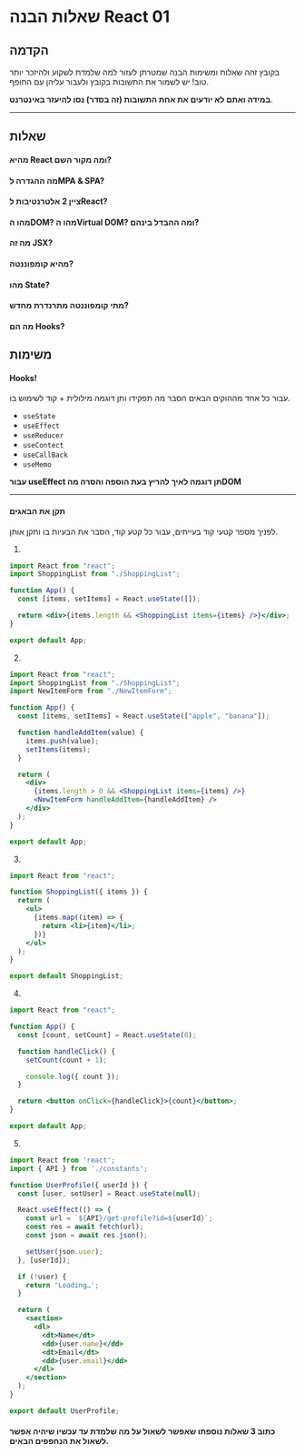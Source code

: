 # שאלות הבנה React 01

## הקדמה

בקובץ זהה שאלות ומשימות הבנה שמטרתן לעזור למה שלמדת לשקוע ולהיזכר יותר טוב!
יש לשמור את התשובות בקובץ ולעבור עליהן עם החופף.

**במידה ואתם לא יודעים את אחת התשובות (זה בסדר) נסו להיעזר באינטרנט**.

---

## שאלות

#### מהיא React ומה מקור השם?

#### מה ההגדרה לMPA & SPA?

#### ציין 2 אלטרנטיבות לReact?

#### מהו הDOM? מהו הVirtual DOM? ומה ההבדל בינהם?

#### מה זה JSX?

#### מהיא קומפוננטה?

#### מהו State?

#### מתי קומפוננטה מתרנדרת מחדש?

#### מה הם Hooks?

## משימות

#### Hooks!

עבור כל אחד מההוקים הבאים הסבר מה תפקידו ותן דוגמה מילולית + קוד לשימוש בו.

- `useState`
- `useEffect`
- `useReducer`
- `useContect`
- `useCallBack`
- `useMemo`

**עבור useEffect תן דוגמה לאיך להריץ בעת הוספה והסרה מהDOM**

---

#### תקן את הבאגים

לפניך מספר קטעי קוד בעייתים, עבור כל קטע קוד, הסבר את הבעיות בו ותקן אותן.

1.

```jsx
import React from "react";
import ShoppingList from "./ShoppingList";

function App() {
  const [items, setItems] = React.useState([]);

  return <div>{items.length && <ShoppingList items={items} />}</div>;
}

export default App;
```

2.

```jsx
import React from "react";
import ShoppingList from "./ShoppingList";
import NewItemForm from "./NewItemForm";

function App() {
  const [items, setItems] = React.useState(["apple", "banana"]);

  function handleAddItem(value) {
    items.push(value);
    setItems(items);
  }

  return (
    <div>
      {items.length > 0 && <ShoppingList items={items} />}
      <NewItemForm handleAddItem={handleAddItem} />
    </div>
  );
}

export default App;
```

3.

```jsx
import React from "react";

function ShoppingList({ items }) {
  return (
    <ul>
      {items.map((item) => {
        return <li>{item}</li>;
      })}
    </ul>
  );
}

export default ShoppingList;
```

4.

```jsx
import React from "react";

function App() {
  const [count, setCount] = React.useState(0);

  function handleClick() {
    setCount(count + 1);

    console.log({ count });
  }

  return <button onClick={handleClick}>{count}</button>;
}

export default App;
```

5.

```jsx
import React from 'react';
import { API } from './constants';

function UserProfile({ userId }) {
  const [user, setUser] = React.useState(null);

  React.useEffect(() => {
    const url = `${API}/get-profile?id=${userId}`;
    const res = await fetch(url);
    const json = await res.json();

    setUser(json.user);
  }, [userId]);

  if (!user) {
    return 'Loading…';
  }

  return (
    <section>
      <dl>
        <dt>Name</dt>
        <dd>{user.name}</dd>
        <dt>Email</dt>
        <dd>{user.email}</dd>
      </dl>
    </section>
  );
}

export default UserProfile;

```

#### כתוב 3 שאלות נוספתו שאפשר לשאול על מה שלמדת עד עכשיו שיהיה אפשר לשאול את הנחפפים הבאים.
